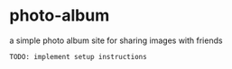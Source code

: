 # photo-album
a simple photo album site for sharing images with friends

`TODO: implement setup instructions`
